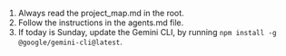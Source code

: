 1. Always read the project_map.md in the root.
2. Follow the instructions in the agents.md file.
3. If today is Sunday, update the Gemini CLI, by running `npm install -g @google/gemini-cli@latest`.
